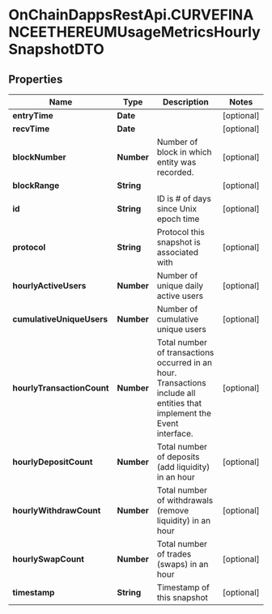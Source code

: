 # OnChainDappsRestApi.CURVEFINANCEETHEREUMUsageMetricsHourlySnapshotDTO

## Properties

Name | Type | Description | Notes
------------ | ------------- | ------------- | -------------
**entryTime** | **Date** |  | [optional] 
**recvTime** | **Date** |  | [optional] 
**blockNumber** | **Number** | Number of block in which entity was recorded. | [optional] 
**blockRange** | **String** |  | [optional] 
**id** | **String** | ID is # of days since Unix epoch time | [optional] 
**protocol** | **String** | Protocol this snapshot is associated with | [optional] 
**hourlyActiveUsers** | **Number** | Number of unique daily active users | [optional] 
**cumulativeUniqueUsers** | **Number** | Number of cumulative unique users | [optional] 
**hourlyTransactionCount** | **Number** | Total number of transactions occurred in an hour. Transactions include all entities that implement the Event interface. | [optional] 
**hourlyDepositCount** | **Number** | Total number of deposits (add liquidity) in an hour | [optional] 
**hourlyWithdrawCount** | **Number** | Total number of withdrawals (remove liquidity) in an hour | [optional] 
**hourlySwapCount** | **Number** | Total number of trades (swaps) in an hour | [optional] 
**timestamp** | **String** | Timestamp of this snapshot | [optional] 


